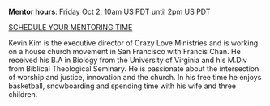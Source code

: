 ﻿---
name: Kevin Kim
description: Crazy Love Ministries
picture: kevin-kim.jpg
categories: ideation design strategy ministry entrepreneurship
---
<br>
<b>Mentor hours</b>: Friday Oct 2, 10am US PDT until 2pm US PDT

<a class="button small special"
href="https://kevinkim.youcanbook.me"
target="_blank">SCHEDULE YOUR MENTORING
TIME</a>
</b>
<p>
Kevin Kim is the executive director of Crazy Love Ministries and is working on a house church movement in San Francisco with Francis Chan. He received his B.A in Biology from the University of Virginia and his M.Div from Biblical Theological Seminary.
He is passionate about the intersection of worship and justice, innovation and the church.
In his free time he enjoys basketball, snowboarding and spending time with his wife and three children.
</p>